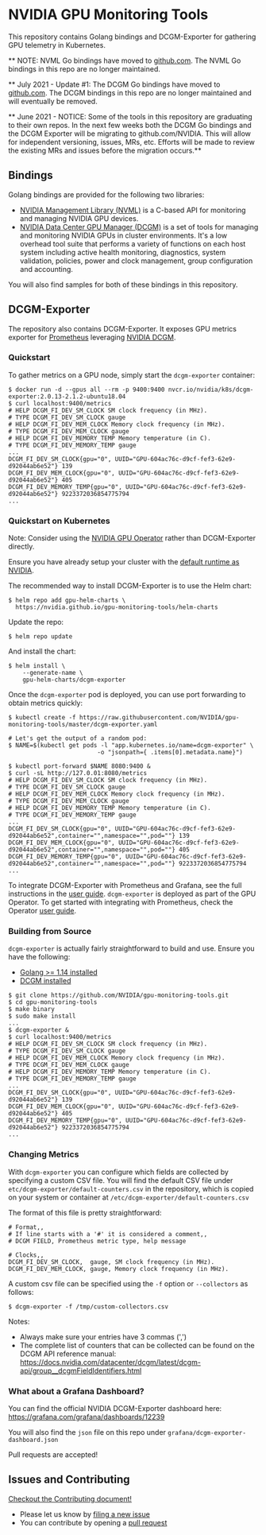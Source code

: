 # NVIDIA GPU Monitoring Tools

This repository contains Golang bindings and DCGM-Exporter for gathering GPU telemetry in Kubernetes.

** NOTE: NVML Go bindings have moved to [github.com](https://www.github.com/NVIDIA/go-nvml). The NVML Go bindings in this repo are no longer maintained.

** July 2021 - Update #1: The DCGM Go bindings have moved to [github.com](https://www.github.com/NVIDIA/go-dcgm). The DCGM bindings in this repo are no longer maintained and will eventually be removed.

** June 2021 - NOTICE: Some of the tools in this repository are graduating to their own repos. In the next few weeks both the DCGM Go bindings and the DCGM Exporter will be migrating to github.com/NVIDIA. This will allow for independent versioning, issues, MRs, etc. Efforts will be made to review the existing MRs and issues before the migration occurs.**

## Bindings

Golang bindings are provided for the following two libraries:
- [NVIDIA Management Library (NVML)](https://docs.nvidia.com/deploy/nvml-api/nvml-api-reference.html#nvml-api-reference) is a C-based API for monitoring and managing NVIDIA GPU devices.
- [NVIDIA Data Center GPU Manager (DCGM)](https://developer.nvidia.com/dcgm) is a set of tools for managing and monitoring NVIDIA GPUs in cluster environments. It's a low overhead tool suite that performs a variety of functions on each host system including active health monitoring, diagnostics, system validation, policies, power and clock management, group configuration and accounting.

You will also find samples for both of these bindings in this repository.

## DCGM-Exporter

The repository also contains DCGM-Exporter. It exposes GPU metrics exporter for [Prometheus](https://prometheus.io/) leveraging [NVIDIA DCGM](https://developer.nvidia.com/dcgm).

### Quickstart

To gather metrics on a GPU node, simply start the `dcgm-exporter` container:
```
$ docker run -d --gpus all --rm -p 9400:9400 nvcr.io/nvidia/k8s/dcgm-exporter:2.0.13-2.1.2-ubuntu18.04
$ curl localhost:9400/metrics
# HELP DCGM_FI_DEV_SM_CLOCK SM clock frequency (in MHz).
# TYPE DCGM_FI_DEV_SM_CLOCK gauge
# HELP DCGM_FI_DEV_MEM_CLOCK Memory clock frequency (in MHz).
# TYPE DCGM_FI_DEV_MEM_CLOCK gauge
# HELP DCGM_FI_DEV_MEMORY_TEMP Memory temperature (in C).
# TYPE DCGM_FI_DEV_MEMORY_TEMP gauge
...
DCGM_FI_DEV_SM_CLOCK{gpu="0", UUID="GPU-604ac76c-d9cf-fef3-62e9-d92044ab6e52"} 139
DCGM_FI_DEV_MEM_CLOCK{gpu="0", UUID="GPU-604ac76c-d9cf-fef3-62e9-d92044ab6e52"} 405
DCGM_FI_DEV_MEMORY_TEMP{gpu="0", UUID="GPU-604ac76c-d9cf-fef3-62e9-d92044ab6e52"} 9223372036854775794
...
```

### Quickstart on Kubernetes

Note: Consider using the [NVIDIA GPU Operator](https://github.com/NVIDIA/gpu-operator) rather than DCGM-Exporter directly.

Ensure you have already setup your cluster with the [default runtime as NVIDIA](https://github.com/NVIDIA/nvidia-container-runtime#docker-engine-setup).

The recommended way to install DCGM-Exporter is to use the Helm chart: 
```
$ helm repo add gpu-helm-charts \
  https://nvidia.github.io/gpu-monitoring-tools/helm-charts
```
Update the repo:
```
$ helm repo update
```
And install the chart:
```
$ helm install \ 
    --generate-name \ 
    gpu-helm-charts/dcgm-exporter
```

Once the `dcgm-exporter` pod is deployed, you can use port forwarding to obtain metrics quickly:


```
$ kubectl create -f https://raw.githubusercontent.com/NVIDIA/gpu-monitoring-tools/master/dcgm-exporter.yaml

# Let's get the output of a random pod:
$ NAME=$(kubectl get pods -l "app.kubernetes.io/name=dcgm-exporter" \
                         -o "jsonpath={ .items[0].metadata.name}")

$ kubectl port-forward $NAME 8080:9400 &
$ curl -sL http://127.0.01:8080/metrics
# HELP DCGM_FI_DEV_SM_CLOCK SM clock frequency (in MHz).
# TYPE DCGM_FI_DEV_SM_CLOCK gauge
# HELP DCGM_FI_DEV_MEM_CLOCK Memory clock frequency (in MHz).
# TYPE DCGM_FI_DEV_MEM_CLOCK gauge
# HELP DCGM_FI_DEV_MEMORY_TEMP Memory temperature (in C).
# TYPE DCGM_FI_DEV_MEMORY_TEMP gauge
...
DCGM_FI_DEV_SM_CLOCK{gpu="0", UUID="GPU-604ac76c-d9cf-fef3-62e9-d92044ab6e52",container="",namespace="",pod=""} 139
DCGM_FI_DEV_MEM_CLOCK{gpu="0", UUID="GPU-604ac76c-d9cf-fef3-62e9-d92044ab6e52",container="",namespace="",pod=""} 405
DCGM_FI_DEV_MEMORY_TEMP{gpu="0", UUID="GPU-604ac76c-d9cf-fef3-62e9-d92044ab6e52",container="",namespace="",pod=""} 9223372036854775794
...

```
To integrate DCGM-Exporter with Prometheus and Grafana, see the full instructions in the [user guide](https://docs.nvidia.com/datacenter/cloud-native/kubernetes/dcgme2e.html#gpu-telemetry). 
`dcgm-exporter` is deployed as part of the GPU Operator. To get started with integrating with Prometheus, check the Operator [user guide](https://docs.nvidia.com/datacenter/cloud-native/gpu-operator/getting-started.html#gpu-telemetry).

### Building from Source

`dcgm-exporter` is actually fairly straightforward to build and use.
Ensure you have the following:
- [Golang >= 1.14 installed](https://golang.org/)
- [DCGM installed](https://developer.nvidia.com/dcgm)

```
$ git clone https://github.com/NVIDIA/gpu-monitoring-tools.git
$ cd gpu-monitoring-tools
$ make binary
$ sudo make install
...
$ dcgm-exporter &
$ curl localhost:9400/metrics
# HELP DCGM_FI_DEV_SM_CLOCK SM clock frequency (in MHz).
# TYPE DCGM_FI_DEV_SM_CLOCK gauge
# HELP DCGM_FI_DEV_MEM_CLOCK Memory clock frequency (in MHz).
# TYPE DCGM_FI_DEV_MEM_CLOCK gauge
# HELP DCGM_FI_DEV_MEMORY_TEMP Memory temperature (in C).
# TYPE DCGM_FI_DEV_MEMORY_TEMP gauge
...
DCGM_FI_DEV_SM_CLOCK{gpu="0", UUID="GPU-604ac76c-d9cf-fef3-62e9-d92044ab6e52"} 139
DCGM_FI_DEV_MEM_CLOCK{gpu="0", UUID="GPU-604ac76c-d9cf-fef3-62e9-d92044ab6e52"} 405
DCGM_FI_DEV_MEMORY_TEMP{gpu="0", UUID="GPU-604ac76c-d9cf-fef3-62e9-d92044ab6e52"} 9223372036854775794
...
```

### Changing Metrics

With `dcgm-exporter` you can configure which fields are collected by specifying a custom CSV file.
You will find the default CSV file under `etc/dcgm-exporter/default-counters.csv` in the repository, which is copied on your system or container at 
`/etc/dcgm-exporter/default-counters.csv`

The format of this file is pretty straightforward:
```
# Format,,
# If line starts with a '#' it is considered a comment,,
# DCGM FIELD, Prometheus metric type, help message

# Clocks,,
DCGM_FI_DEV_SM_CLOCK,  gauge, SM clock frequency (in MHz).
DCGM_FI_DEV_MEM_CLOCK, gauge, Memory clock frequency (in MHz).
```

A custom csv file can be specified using the `-f` option or `--collectors` as follows:
```
$ dcgm-exporter -f /tmp/custom-collectors.csv
```

Notes:
- Always make sure your entries have 3 commas (',')
- The complete list of counters that can be collected can be found on the DCGM API reference manual: https://docs.nvidia.com/datacenter/dcgm/latest/dcgm-api/group__dcgmFieldIdentifiers.html

### What about a Grafana Dashboard?

You can find the official NVIDIA DCGM-Exporter dashboard here: https://grafana.com/grafana/dashboards/12239

You will also find the `json` file on this repo under `grafana/dcgm-exporter-dashboard.json`

Pull requests are accepted!

## Issues and Contributing

[Checkout the Contributing document!](CONTRIBUTING.md)

* Please let us know by [filing a new issue](https://github.com/NVIDIA/gpu-monitoring-tools/issues/new)
* You can contribute by opening a [pull request](https://gitlab.com/nvidia/container-toolkit/gpu-monitoring-tools)
